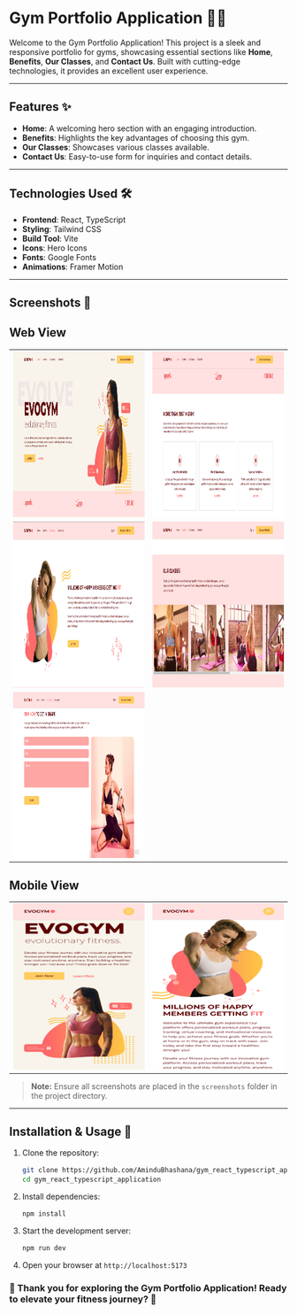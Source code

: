 # Gym Portfolio Application 🏋️‍♂️

Welcome to the Gym Portfolio Application! This project is a sleek and responsive portfolio for gyms, showcasing essential sections like **Home**, **Benefits**, **Our Classes**, and **Contact Us**. Built with cutting-edge technologies, it provides an excellent user experience.

---

## Features ✨

- **Home**: A welcoming hero section with an engaging introduction.
- **Benefits**: Highlights the key advantages of choosing this gym.
- **Our Classes**: Showcases various classes available.
- **Contact Us**: Easy-to-use form for inquiries and contact details.

---

## Technologies Used 🛠️

- **Frontend**: React, TypeScript
- **Styling**: Tailwind CSS
- **Build Tool**: Vite
- **Icons**: Hero Icons
- **Fonts**: Google Fonts
- **Animations**: Framer Motion

---

## Screenshots 📸

## Web View
<table>
  <tr>
    <td><img src="screenshots/screenshot1.PNG" alt="Home Page" width="500" height="300"/></td>
    <td><img src="screenshots/screenshot2.PNG" alt="Benefits Page" width="500" height="300"/></td>
  </tr>
  <tr>
   <td><img src="screenshots/screenshot3.PNG" alt="Banner Page" width="500" height="300"/></td>
   <td><img src="screenshots/screenshot4.PNG" alt="Our-Classes Page" width="500" height="300"/></td>
  </tr>
   <tr>
   <td><img src="screenshots/screenshot5.PNG" alt="Contact-Us Page" width="500" height="300"/></td>
  </tr>
</table>

## Mobile View
<table>
   <tr>
   <td><img src="screenshots/mobileView1.PNG" alt="Mobile View1" width="250" height="300"/></td>
   <td><img src="screenshots/mobileView2.PNG" alt="Mobile View2" width="250" height="300"/></td>
  </tr>
</table>

> **Note:** Ensure all screenshots are placed in the `screenshots` folder in the project directory.

---

## Installation & Usage 🚀

1. Clone the repository:
   ```bash
   git clone https://github.com/AminduBhashana/gym_react_typescript_application.git
   cd gym_react_typescript_application

2. Install dependencies:
   ```bash
   npm install

3. Start the development server:
   ```bash
   npm run dev

4. Open your browser at `http://localhost:5173`

### 🌟 Thank you for exploring the Gym Portfolio Application! Ready to elevate your fitness journey? 💪
